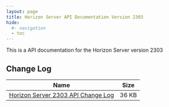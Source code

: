 ```yaml
---
layout: page
title: Horizon Server API Documentation Version 2303
hide:
  #- navigation
  - toc
---
```


This is a API documentation for the Horizon Server version 2303

<swagger-ui src="rest-api-swagger-docs.json"/>

## Change Log  
| Name | Size |
| --- | --- |
| [Horizon Server 2303 API Change Log](Changelog2303.docx) | 36 KB |
